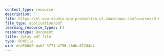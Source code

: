```yaml
---
content_type: resource
description: ''
file: https://ol-ocw-studio-app-production.s3.amazonaws.com/courses/9-00sc-introduction-to-psychology-fall-2011/deb566d0dab23771479646dbc027d4d4_qZdm4mpQA_8.pdf
file_type: application/pdf
learning_resource_types: []
resourcetype: Document
title: 3play pdf file
type: OCWFile
uid: deb566d0-dab2-3771-4796-46dbc027d4d4
---
```

